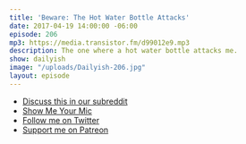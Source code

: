 ```yaml
---
title: 'Beware: The Hot Water Bottle Attacks'
date: 2017-04-19 14:00:00 -06:00
episode: 206
mp3: https://media.transistor.fm/d99012e9.mp3
description: The one where a hot water bottle attacks me.
show: dailyish
image: "/uploads/Dailyish-206.jpg"
layout: episode
---
```


* [Discuss this in our subreddit](https://www.reddit.com/r/Goodstuff_fm/comments/66dfdm/dailyish_206_beware_the_hot_water_bottle_attacks/)
* [Show Me Your Mic](https://goodstuff.network/smym/)
* [Follow me on Twitter](https://www.twitter.com/ichris)
* [Support me on Patreon](https://www.patreon.com/ichris)
